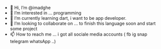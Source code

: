 - 👋 Hi, I’m @imadghe
- 👀 I’m interested in ... programming
- 🌱 I’m currently learning dart, i want to be app developer.
- 💞️ I’m looking to collaborate on ... to finish this language soon and start some project
- 📫 How to reach me ... i got all sociale media accounts ( fb ig snap telegram whatsApp ..)

<!---
imadghe/imadghe is a ✨ special ✨ repository because its `README.md` (this file) appears on your GitHub profile.
You can click the Preview link to take a look at your changes.
--->

